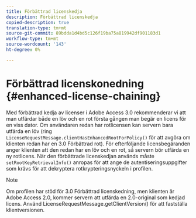 ```yaml
---
title: Förbättrad licenskedja
description: Förbättrad licenskedja
copied-description: true
translation-type: tm+mt
source-git-commit: 89bdda1d4bd5c126f19ba75a819942df901183d1
workflow-type: tm+mt
source-wordcount: '143'
ht-degree: 0%

---
```



# Förbättrad licenskonedning {#enhanced-license-chaining}

Med förbättrad kedja av licenser i Adobe Access 3.0 rekommenderar vi att man utfärdar både en löv och en rot första gången man begär en licens för en viss dator. Om användaren redan har rotlicensen kan servern bara utfärda en löv (ring `LicenseRequestMessage.clientHasEnhancedRootForPolicy()` för att avgöra om klienten redan har en 3.0 Förbättrad rot). För efterföljande licensbegäranden anger klienten att den redan har en löv och en rot, så servern bör utfärda en ny rotlicens. När den förbättrade licenskedjan används måste `setRootKeyRetrievalInfo()` anropas för att ange de autentiseringsuppgifter som krävs för att dekryptera rotkrypteringsnyckeln i profilen.

>[!NOTE]
>
>Om profilen har stöd för 3.0 Förbättrad licenskedning, men klienten är Adobe Access 2.0, kommer servern att utfärda en 2.0-original som kedjad licens. Använd LicenseRequestMessage.getClientVersion() för att fastställa klientversionen.

